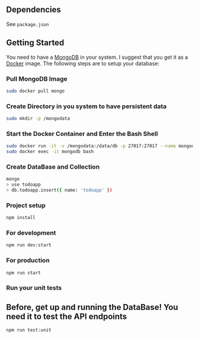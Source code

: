 ## Dependencies
See ```package.json```

## Getting Started
You need to have a [MongoDB](https://www.mongodb.com/) in your system. I suggest
that you get it as a [Docker](https://www.docker.com/) image. The following
steps are to setup your database:

### Pull MongoDB Image
``` sh
sudo docker pull mongo
```
### Create Directory in you system to have persistent data
``` sh
sudo mkdir -p /mongodata
```
### Start the Docker Container and Enter the Bash Shell
``` sh
sudo docker run -it -v /mongodata:/data/db -p 27017:27017 --name mongodb -d mongo
sudo docker exec -it mongodb bash
```
### Create DataBase and Collection
``` sh
mongo
> use todoapp
> db.todoapp.insert({ name: 'todoapp' })
```

### Project setup
```sh
npm install
```
### For development
```sh
npm run dev:start
```
### For production
```sh
npm run start
```
### Run your unit tests
## Before, get up and running the DataBase! You need it to test the API endpoints
```sh
npm run test:unit
```
